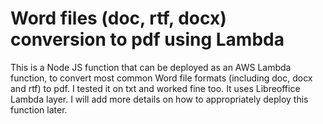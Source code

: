 # Word files (doc, rtf, docx) conversion to pdf using Lambda

This is a Node JS function that can be deployed as an AWS Lambda function, to convert most common Word file formats (including doc, docx and rtf) to pdf. I tested it on txt and worked fine too. It uses Libreoffice Lambda layer. I will add more details on how to appropriately deploy this function later.
